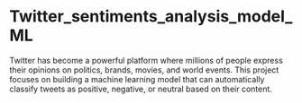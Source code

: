 # Twitter_sentiments_analysis_model_ML
Twitter has become a powerful platform where millions of people express their opinions on politics, brands, movies, and world events. This project focuses on building a machine learning model that can automatically classify tweets as positive, negative, or neutral based on their content.
